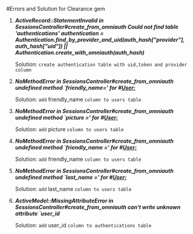 #Errors and Solution for Clearance gem

1. <b><i>ActiveRecord::StatementInvalid in SessionsController#create_from_omniauth Could not find table 'authentications' authentication = Authentication.find_by_provider_and_uid(auth_hash["provider"], auth_hash["uid"]) || Authentication.create_with_omniauth(auth_hash) </i></b>


	Solution:
		```create authentication table with uid,token and provider column```

2. <b><i>NoMethodError in SessionsController#create_from_omniauth undefined method `friendly_name=' for #<User:></i></b>
	
	Solution:
		``` add ``` friendly_name ``` column to users table ```

3. <b><i>NoMethodError in SessionsController#create_from_omniauth undefined method `picture =' for #<User:></i></b>

	Solution:
		``` add ``` picture ``` column to users table ```

4. <b><i>NoMethodError in SessionsController#create_from_omniauth undefined method `friendly_name =' for #<User:></i></b>

	Solution:
		``` add ``` friendly_name ``` column to users table ```
5. <b><i>NoMethodError in SessionsController#create_from_omniauth undefined method `last_name =' for #<User:></i></b>

	Solution:
		``` add ``` last_name ``` column to users table ```
6. <b><i>ActiveModel::MissingAttributeError in SessionsController#create_from_omniauth can't write unknown attribute `user_id</i></b>

	Solution:
		``` add ``` user_id ``` column to authentications table ```
